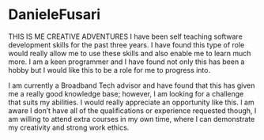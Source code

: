 # DanieleFusari


THIS IS ME
CREATIVE ADVENTURES
I have been self teaching software development skills for the past three years. I have found this type of role would really allow me to use these skills and also enable me to learn much more.
I am a keen programmer and I have found not only this has been a hobby but I would like this to be a role for me to progress into.

I am currently a Broadband Tech advisor and have found that this has given me a really good knowledge base; however, I am looking for a challenge that suits my abilities. I would really appreciate an opportunity like this.
I am aware I don’t have all of the qualifications or experience requested though, I am willing to attend extra courses in my own time, where I can demonstrate my creativity and strong work ethics.
